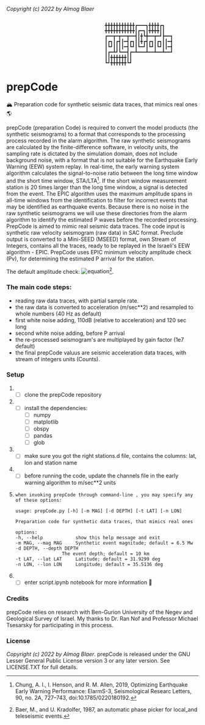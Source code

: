 
*Copyright (c) 2022 by Almog Blaer*

```

                                    ╋╋╋╋╋╋╋╋╋╋╋┏━━━┓╋╋╋╋┏┓
                                    ╋╋╋╋╋╋╋╋╋╋╋┃┏━┓┃╋╋╋╋┃┃
                                    ┏━━┳━┳━━┳━━┫┃╋┗╋━━┳━┛┣━━┓
                                    ┃┏┓┃┏┫┃━┫┏┓┃┃╋┏┫┏┓┃┏┓┃┃━┫
                                    ┃┗┛┃┃┃┃━┫┗┛┃┗━┛┃┗┛┃┗┛┃┃━┫
                                    ┃┏━┻┛┗━━┫┏━┻━━━┻━━┻━━┻━━┛
                                    ┃┃╋╋╋╋╋╋┃┃
                                    ┗┛╋╋╋╋╋╋┗┛

```

# prepCode
🏔️ Preparation code for synthetic seismic data traces, that mimics real ones 🌎

prepCode (preparation Code) is required to convert the model products
(the synthetic seismograms) to a format that corresponds to the 
processing process recorded in the alarm algorithm. The raw synthetic
seismograms are calculated by the finite-difference software, in velocity units,
the sampling rate is dictated by the simulation domain, does not include background
noise, with a format that is not suitable for the Earthquake Early Warning (EEW) system replay.
In real-time, the early warning system algorithm calculates the signal-to-noise ratio
between the long time window and the short time window, STA/LTA[^1].
If the short window measurement station is 20 times larger than the long time window,
a signal is detected from the event. The EPIC algorithm uses the maximum amplitude 
spans in all-time windows from the identification to filter for incorrect events
that may be identified as earthquake events. Because there is no noise in the raw synthetic 
seismograms we will use these directories from the alarm algorithm to identify the estimated P waves 
before the recorded processing. PrepCode  is aimed to mimic real seismic data traces.
The code input is synthetic raw velocity seismogram (raw data) in SAC format.
Preclude output is converted to a Mini-SEED (MSEED) format, own Stream of Integers, 
contains all the traces, ready to be replayed in the Israeli's EEW algorithm - EPIC.
PrepCode uses EPIC minimum velocity amplitude check (Pv), for determining the estimated P arrival for the station. 

The default amplitude check:
![equation](https://latex.codecogs.com/svg.image?Pv=1e-5.5\&space;cm/sec&space;\quad&space;\mathbf{or}\quad3.16e-8\&space;m/sec^2)[^2].

[^1]:
       Chung, A. I., I. Henson, and R. M. Allen, 2019, Optimizing Earthquake Early Warning Performance: ElarmS-3, Seismological Researc    Letters, 90, no. 2A, 727–743, doi:10.1785/0220180192.
[^2]:
       Baer, M., and U. Kradolfer, 1987, an automatic phase picker for local_and teleseismic events.

### The main code steps:

- reading raw data traces, with partial sample rate. 
- the raw data is converted to acceleration (m/sec**2) and resampled to whole numbers (40 Hz as default)
- first white noise adding, 110dB (relative to acceleration) and 120 sec long
- second white noise adding, before P arrival
- the re-processed seismogram's are multiplayed by gain factor (1e7 default)
- the final prepCode valuus are seismic acceleration data traces, with stream of
integers units (Counts).
   

   
### Setup
1. - [ ] clone the prepCode repository
2. - [ ] install the dependencies:
     - [ ] numpy 
     - [ ] matplotlib
     - [ ] obspy 
     - [ ] pandas
     - [ ] glob
3. - [ ] make sure you got the right stations.d file, contains the columns: lat, lon and station name 
4. - [ ] before running the code, update the channels file in the early warning algorithm to m/sec**2 units
5.     when invoking prepCode through command-line , you may specify any of these options:

       usage: prepCode.py [-h] [-m MAG] [-d DEPTH] [-t LAT] [-n LON]

       Preparation code for synthetic data traces, that mimics real ones

       options:
       -h, --help            show this help message and exit
       -m MAG, --mag MAG     Synthetic event magnitude; default = 6.5 Mw
       -d DEPTH, --depth DEPTH
                        The event depth; default = 10 km
       -t LAT, --lat LAT     Latitude; default = 31.9299 deg
       -n LON, --lon LON     Longitude; default = 35.5136 deg

6. - [ ] enter script.ipynb notebook for more information 🎉

### Credits

prepCode relies on research with Ben-Gurion University of the Negev and Geological Survey of Israel. My thanks to Dr. Ran Nof and Professor Michael Tsesarsky for participating in this process.

### License
*Copyright (c) 2022 by Almog Blaer*.
prepCode is released under the GNU Lesser General Public License version 3 or any later version. See LICENSE.TXT for full details.
